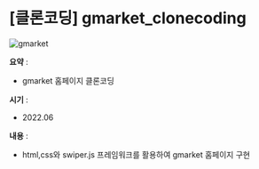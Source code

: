 # [클론코딩] gmarket_clonecoding

![gmarket](https://user-images.githubusercontent.com/104907318/184523207-746d9152-c2e1-4122-8ca8-079aea5bdcbb.png)

**요약** :

- gmarket 홈페이지 클론코딩

**시기** : 

- 2022.06

**내용** :

- html,css와 swiper.js 프레임워크를 활용하여 gmarket 홈페이지 구현
